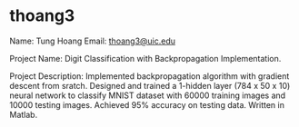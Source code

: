 # thoang3
Name: Tung Hoang
Email: thoang3@uic.edu

Project Name: Digit Classification with Backpropagation Implementation. 

Project Description: Implemented backpropagation algorithm with gradient descent from sratch. 
	Designed and trained a 1-hidden layer (784 x 50 x 10) neural network to 
	classify MNIST dataset with 60000 training images and 10000 testing images. 
	Achieved 95% accuracy on testing data. Written in Matlab. 

